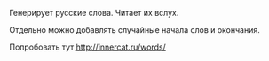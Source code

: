 Генерирует русские слова. Читает их вслух.

Отдельно можно добавлять случайные начала слов и окончания.

Попробовать тут http://innercat.ru/words/
